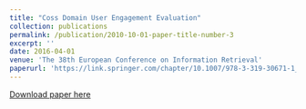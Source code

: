 ```yaml
---
title: "Coss Domain User Engagement Evaluation"
collection: publications
permalink: /publication/2010-10-01-paper-title-number-3
excerpt: ''
date: 2016-04-01
venue: 'The 38th European Conference on Information Retrieval'
paperurl: 'https://link.springer.com/chapter/10.1007/978-3-319-30671-1_64'
---
```



[Download paper here](https://link.springer.com/chapter/10.1007/978-3-319-30671-1_64)


